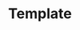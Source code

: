---
title: Template
description: Experiments carried out on various occasions using responsive designs and various JavaScript libraries
description2: including jquery, flexslider, modernizr, transit. Two designs were created and developed with the help of the Webflow online platform.
work: HTML, CSS, JS
url: template-html.html
data: 2018 a 2022
img: /media/web design/mockup.png
color: "color: #1a9926;"
bg: "background: #F4F4F4"
website: <a href="https://matteotagliatti.github.io/shop-html-template/" target="_blank">Shop<img src="/assets/img/arrow-link-dark.svg"></a><br><a href="https://matteotagliatti.github.io/minimal-portfolio-html-template/" target="_blank">Minimal Portfolio<img src="/assets/img/arrow-link-dark.svg"></a><br><a href="https://matteotagliatti.github.io/onepage-portfolio-html-template/" target="_blank">Onepage Portfolio<img src="/assets/img/arrow-link-dark.svg"></a><br><a href="https://matteotagliatti.github.io/video-html-template/" target="_blank">Video<img src="/assets/img/arrow-link-dark.svg"></a>
big-slide:
    - /media/web design/first.jpg
    - /media/web design/minimal.jpg
    - /media/web design/onepage.jpg
    - /media/web design/video.jpg
---